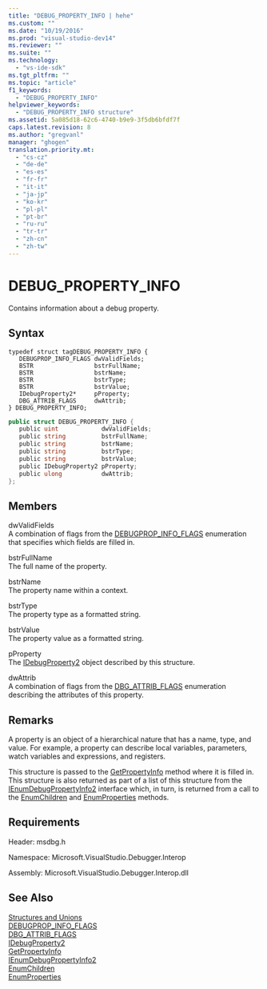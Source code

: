 ```yaml
---
title: "DEBUG_PROPERTY_INFO | hehe"
ms.custom: ""
ms.date: "10/19/2016"
ms.prod: "visual-studio-dev14"
ms.reviewer: ""
ms.suite: ""
ms.technology: 
  - "vs-ide-sdk"
ms.tgt_pltfrm: ""
ms.topic: "article"
f1_keywords: 
  - "DEBUG_PROPERTY_INFO"
helpviewer_keywords: 
  - "DEBUG_PROPERTY_INFO structure"
ms.assetid: 5a085d18-62c6-4740-b9e9-3f5db6bfdf7f
caps.latest.revision: 8
ms.author: "gregvanl"
manager: "ghogen"
translation.priority.mt: 
  - "cs-cz"
  - "de-de"
  - "es-es"
  - "fr-fr"
  - "it-it"
  - "ja-jp"
  - "ko-kr"
  - "pl-pl"
  - "pt-br"
  - "ru-ru"
  - "tr-tr"
  - "zh-cn"
  - "zh-tw"
---
```

# DEBUG_PROPERTY_INFO
Contains information about a debug property.  
  
## Syntax  
  
```cpp#  
typedef struct tagDEBUG_PROPERTY_INFO {   
   DEBUGPROP_INFO_FLAGS dwValidFields;  
   BSTR                 bstrFullName;  
   BSTR                 bstrName;  
   BSTR                 bstrType;  
   BSTR                 bstrValue;  
   IDebugProperty2*     pProperty;  
   DBG_ATTRIB_FLAGS     dwAttrib;  
} DEBUG_PROPERTY_INFO;  
```  
  
```c#  
public struct DEBUG_PROPERTY_INFO {   
   public uint            dwValidFields;  
   public string          bstrFullName;  
   public string          bstrName;  
   public string          bstrType;  
   public string          bstrValue;  
   public IDebugProperty2 pProperty;  
   public ulong           dwAttrib;  
};  
```  
  
## Members  
 dwValidFields  
 A combination of flags from the [DEBUGPROP_INFO_FLAGS](../extensibility-debugger-reference/debugprop_info_flags.md) enumeration that specifies which fields are filled in.  
  
 bstrFullName  
 The full name of the property.  
  
 bstrName  
 The property name within a context.  
  
 bstrType  
 The property type as a formatted string.  
  
 bstrValue  
 The property value as a formatted string.  
  
 pProperty  
 The [IDebugProperty2](../extensibility-debugger-reference/idebugproperty2.md) object described by this structure.  
  
 dwAttrib  
 A combination of flags from the [DBG_ATTRIB_FLAGS](../extensibility-debugger-reference/dbg_attrib_flags.md) enumeration describing the attributes of this property.  
  
## Remarks  
 A property is an object of a hierarchical nature that has a name, type, and value. For example, a property can describe local variables, parameters, watch variables and expressions, and registers.  
  
 This structure is passed to the [GetPropertyInfo](../extensibility-debugger-reference/idebugproperty2--getpropertyinfo.md) method where it is filled in. This structure is also returned as part of a list of this structure from the [IEnumDebugPropertyInfo2](../extensibility-debugger-reference/ienumdebugpropertyinfo2.md) interface which, in turn, is returned from a call to the [EnumChildren](../extensibility-debugger-reference/idebugproperty2--enumchildren.md) and [EnumProperties](../extensibility-debugger-reference/idebugstackframe2--enumproperties.md) methods.  
  
## Requirements  
 Header: msdbg.h  
  
 Namespace: Microsoft.VisualStudio.Debugger.Interop  
  
 Assembly: Microsoft.VisualStudio.Debugger.Interop.dll  
  
## See Also  
 [Structures and Unions](../extensibility-debugger-reference/structures-and-unions.md)   
 [DEBUGPROP_INFO_FLAGS](../extensibility-debugger-reference/debugprop_info_flags.md)   
 [DBG_ATTRIB_FLAGS](../extensibility-debugger-reference/dbg_attrib_flags.md)   
 [IDebugProperty2](../extensibility-debugger-reference/idebugproperty2.md)   
 [GetPropertyInfo](../extensibility-debugger-reference/idebugproperty2--getpropertyinfo.md)   
 [IEnumDebugPropertyInfo2](../extensibility-debugger-reference/ienumdebugpropertyinfo2.md)   
 [EnumChildren](../extensibility-debugger-reference/idebugproperty2--enumchildren.md)   
 [EnumProperties](../extensibility-debugger-reference/idebugstackframe2--enumproperties.md)